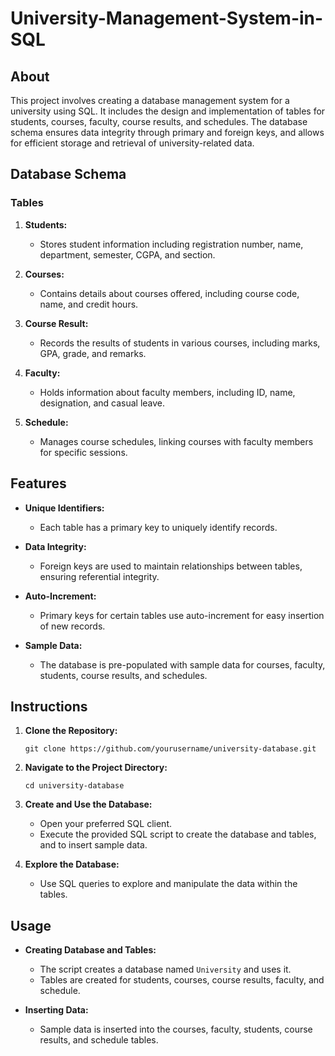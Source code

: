 # University-Management-System-in-SQL
## About
This project involves creating a database management system for a university using SQL. It includes the design and implementation of tables for students, courses, faculty, course results, and schedules. The database schema ensures data integrity through primary and foreign keys, and allows for efficient storage and retrieval of university-related data.

## Database Schema
### Tables
1. **Students:**
   - Stores student information including registration number, name, department, semester, CGPA, and section.

2. **Courses:**
   - Contains details about courses offered, including course code, name, and credit hours.

3. **Course Result:**
   - Records the results of students in various courses, including marks, GPA, grade, and remarks.

4. **Faculty:**
   - Holds information about faculty members, including ID, name, designation, and casual leave.

5. **Schedule:**
   - Manages course schedules, linking courses with faculty members for specific sessions.

## Features
- **Unique Identifiers:**
  - Each table has a primary key to uniquely identify records.
  
- **Data Integrity:**
  - Foreign keys are used to maintain relationships between tables, ensuring referential integrity.

- **Auto-Increment:**
  - Primary keys for certain tables use auto-increment for easy insertion of new records.

- **Sample Data:**
  - The database is pre-populated with sample data for courses, faculty, students, course results, and schedules.

## Instructions
1. **Clone the Repository:**
   ```
   git clone https://github.com/yourusername/university-database.git
   ```
2. **Navigate to the Project Directory:**
   ```
   cd university-database
   ```
3. **Create and Use the Database:**
   - Open your preferred SQL client.
   - Execute the provided SQL script to create the database and tables, and to insert sample data.

4. **Explore the Database:**
   - Use SQL queries to explore and manipulate the data within the tables.

## Usage
- **Creating Database and Tables:**
  - The script creates a database named `University` and uses it.
  - Tables are created for students, courses, course results, faculty, and schedule.

- **Inserting Data:**
  - Sample data is inserted into the courses, faculty, students, course results, and schedule tables.
